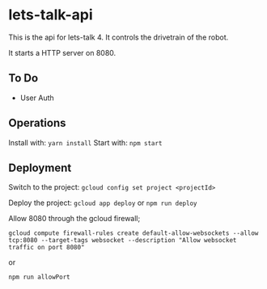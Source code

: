 # lets-talk-api
This is the api for lets-talk 4. It controls the drivetrain of the robot.

It starts a HTTP server on 8080.

## To Do
- User Auth

## Operations
Install with: `yarn install`
Start with: `npm start`

## Deployment
Switch to the project: `gcloud config set project <projectId>`

Deploy the project: `gcloud app deploy` or `npm run deploy`

Allow 8080 through the gcloud firewall;
```
gcloud compute firewall-rules create default-allow-websockets --allow tcp:8080 --target-tags websocket --description "Allow websocket traffic on port 8080"
```

or

`npm run allowPort`
